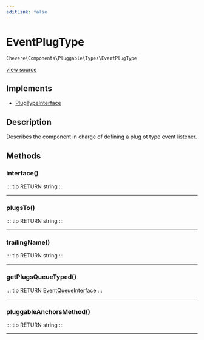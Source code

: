 ```yaml
---
editLink: false
---
```


# EventPlugType

`Chevere\Components\Pluggable\Types\EventPlugType`

[view source](https://github.com/chevere/chevere/blob/master/src/Chevere/Components/Pluggable/Types/EventPlugType.php)

## Implements

- [PlugTypeInterface](../../../Interfaces/Pluggable/PlugTypeInterface.md)

## Description

Describes the component in charge of defining a plug ot type event listener.

## Methods

### interface()

::: tip RETURN
string
:::

---

### plugsTo()

::: tip RETURN
string
:::

---

### trailingName()

::: tip RETURN
string
:::

---

### getPlugsQueueTyped()

::: tip RETURN
[EventQueueInterface](../../../Interfaces/Pluggable/Plug/Event/EventQueueInterface.md)
:::

---

### pluggableAnchorsMethod()

::: tip RETURN
string
:::

---

